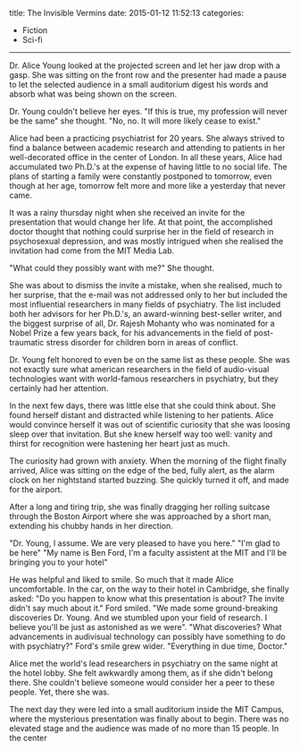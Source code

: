title: The Invisible Vermins
date: 2015-01-12 11:52:13
categories:
 - Fiction
 - Sci-fi
---

Dr. Alice Young looked at the projected screen and let her jaw drop with a gasp. She was sitting on the front row and the presenter had made a pause to let the selected audience in a small auditorium digest his words and absorb what was being shown on the screen.

Dr. Young couldn't believe her eyes. "If this is true, my profession will never be the same" she thought. "No, no. It will more likely cease to exist."

Alice had been a practicing psychiatrist for 20 years. She always strived to find a balance between academic research and attending to patients in her well-decorated office in the center of London. In all these years, Alice had accumulated two Ph.D.'s at the expense of having little to no social life. The plans of starting a family were constantly postponed to tomorrow, even though at her age, tomorrow felt more and more like a yesterday that never came. 

It was a rainy thursday night when she received an invite for the presentation that would change her life. At that point, the accomplished doctor thought that nothing could surprise her in the field of research in psychosexual depression, and was mostly intrigued when she realised the invitation had come from the MIT Media Lab.

"What could they possibly want with me?" She thought.

She was about to dismiss the invite a mistake, when she realised, much to her surprise, that the e-mail was not addressed only to her but included the most influential researchers in many fields of psychiatry. The list included both her advisors for her Ph.D.'s, an award-winning best-seller writer, and the biggest surprise of all, Dr. Rajesh Mohanty who was nominated for a Nobel Prize a few years back, for his advancements in the field of post-traumatic stress disorder for children born in areas of conflict.

Dr. Young felt honored to even be on the same list as these people. She was not exactly sure what american researchers in the field of audio-visual technologies want with world-famous researchers in psychiatry, but they certainly had her attention.

In the next few days, there was little else that she could think about. She found herself distant and distracted while listening to her patients. Alice would convince herself it was out of scientific curiosity that she was loosing sleep over that invitation. But she knew herself way too well: vanity and thirst for recognition were hastening her heart just as much.

The curiosity had grown with anxiety. When the morning of the flight finally arrived, Alice was sitting on the edge of the bed, fully alert, as the alarm clock on her nightstand started buzzing. She quickly turned it off, and made for the airport.

After a long and tiring trip, she was finally dragging her rolling suitcase through the Boston Airport where she was approached by a short man, extending his chubby hands in her direction.

"Dr. Young, I assume. We are very pleased to have you here."
"I'm glad to be here"
"My name is Ben Ford, I'm a faculty assistent at the MIT and I'll be bringing you to your hotel"

He was helpful and liked to smile. So much that it made Alice uncomfortable. In the car, on the way to their hotel in Cambridge, she finally asked:
"Do you happen to know what this presentation is about? The invite didn't say much about it."
Ford smiled. "We made some ground-breaking discoveries Dr. Young. And we stumbled upon your field of research. I believe you'll be just as astonished as we were".
"What discoveries? What advancements in audivisual technology can possibly have something to do with psychiatry?"
Ford's smile grew wider. "Everything in due time, Doctor."

Alice met the world's lead researchers in psychiatry on the same night at the hotel lobby. She felt awkwardly among them, as if she didn't belong there. She couldn't believe someone would consider her a peer to these people. Yet, there she was.

<!-- Expand dinner, develop other researchers -->

The next day they were led into a small auditorium inside the MIT Campus, where the mysterious presentation was finally about to begin. There was no elevated stage and the audience was made of no more than 15 people. In the center 


<!-- words for the vermins: writhe, squirm -->



